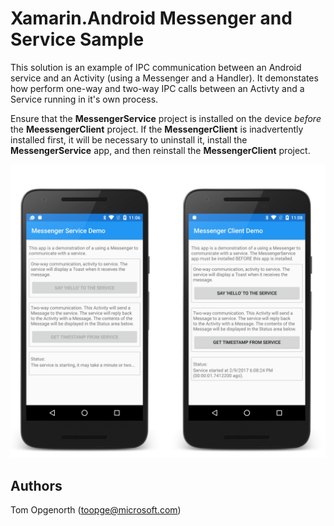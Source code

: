 
Xamarin.Android Messenger and Service Sample
============================================

This solution is an example of IPC communication between an Android service and an Activity (using a Messenger and a Handler). It demonstates how perform one-way and two-way IPC calls between an Activty and a Service running in it's own process.

Ensure that the **MessengerService** project is installed on the device _before_ the **MeessengerClient** project. If the **MessengerClient** is inadvertently installed first, it will be necessary to uninstall it, install the **MessengerService** app, and then reinstall the **MessengerClient** project.

![](./Screenshots/service-messenger-activity.png)


Authors
-------

Tom Opgenorth (toopge@microsoft.com)
